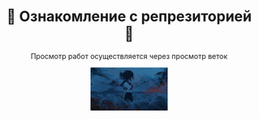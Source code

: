 <h1 align="center">📂 Ознакомление с репрезиторией 📂</h1>
<p align="center">Просмотр работ осуществляется через просмотр веток</p>
<p align="center"><img src="https://github.com/k11sann/classworks/blob/main/asset_girl.gif" width=30% height=30% alt=""></p>
